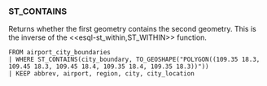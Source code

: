 <!--
This is generated by ESQL's AbstractFunctionTestCase. Do no edit it. See ../README.md for how to regenerate it.
-->

### ST_CONTAINS
Returns whether the first geometry contains the second geometry.
This is the inverse of the <<esql-st_within,ST_WITHIN>> function.

```
FROM airport_city_boundaries
| WHERE ST_CONTAINS(city_boundary, TO_GEOSHAPE("POLYGON((109.35 18.3, 109.45 18.3, 109.45 18.4, 109.35 18.4, 109.35 18.3))"))
| KEEP abbrev, airport, region, city, city_location
```

